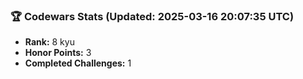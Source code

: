 ### 🏆 Codewars Stats (Updated: 2025-03-16 20:07:35 UTC)

- **Rank:** 8 kyu
- **Honor Points:** 3
- **Completed Challenges:** 1
